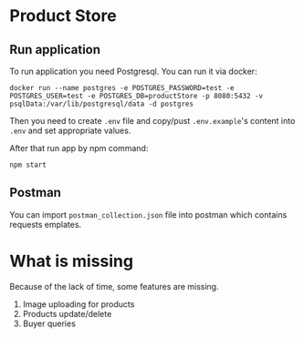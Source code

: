 # Product Store

##  Run application

To run application you need Postgresql. You can run it via docker:
```
docker run --name postgres -e POSTGRES_PASSWORD=test -e POSTGRES_USER=test -e POSTGRES_DB=productStore -p 8080:5432 -v psqlData:/var/lib/postgresql/data -d postgres
```

Then you need to create `.env` file and copy/pust `.env.example`'s content into `.env` and set appropriate values.

After that run app by npm command:
```
npm start
```

## Postman

You can import `postman_collection.json` file into postman which contains requests emplates.


# What is missing

Because of the lack of time, some features are missing.

1. Image uploading for products
2. Products update/delete
3. Buyer queries
